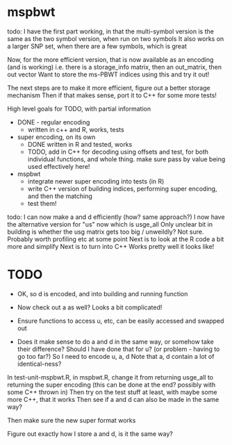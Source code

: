 # mspbwt

todo:
I have the first part working, in that the multi-symbol version is the same as the two symbol version, when run on two symbols
It also works on a larger SNP set, when there are a few symbols, which is great

Now, for the more efficient version, that is now available as an encoding (and is working)
i.e. there is a storage_info matrix, then an out_matrix, then out vector
Want to store the ms-PBWT indices using this and try it out!

The next steps are to make it more efficient, figure out a better storage mechanism
Then if that makes sense, port it to C++ for some more tests!

High level goals for TODO, with partial information
 - DONE - regular encoding
   - written in c++ and R, works, tests
 - super encoding, on its own
   - DONE written in R and tested, works
   - TODO, add in C++ for decoding using offsets and test, for both individual functions, and whole thing. make sure pass by value being used effectively here!
 - mspbwt
   - integrate newer super encoding into tests (in R)
   - write C++ version of building indices, performing super encoding, and then the matching
   - test them!




todo:
I can now make a and d efficiently (how? same approach?)
I now have the alternative version for "us" now which is usge_all
Only unclear bit in building is whether the usg matrix gets too big / unweildly? Not sure. Probably worth profiling etc at some point
Next is to look at the R code a bit more and simplify
Next is to turn into C++
Works pretty well it looks like!


TODO
================
 - OK, so d is encoded, and into building and running function
 - Now check out a as well? Looks a bit complicated!

 - Ensure functions to access u, etc, can be easily accessed and swapped out
 - Does it make sense to do a and d in the same way, or somehow take their difference? Should I have done that for u? (or problem - having to go too far?)
So I need to encode u, a, d 
Note that a, d contain a lot of identical-ness?

In test-unit-mspbwt.R, in mspbwt.R, change it from returning usge_all to returning the super encoding (this can be done at the end? possibly with some C++ thrown in)
Then try on the test stuff at least, with maybe some more C++, that it works
Then see if a and d can also be made in the same way?

Then make sure the new super format works

Figure out exactly how I store a and d, is it the same way?
